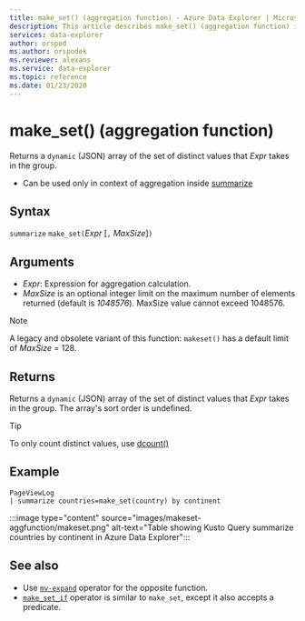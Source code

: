 ```yaml
---
title: make_set() (aggregation function) - Azure Data Explorer | Microsoft Docs
description: This article describes make_set() (aggregation function) in Azure Data Explorer.
services: data-explorer
author: orspod
ms.author: orspodek
ms.reviewer: alexans
ms.service: data-explorer
ms.topic: reference
ms.date: 01/23/2020
---
```

# make_set() (aggregation function)

Returns a `dynamic` (JSON) array of the set of distinct values that *Expr* takes in the group.

* Can be used only in context of aggregation inside [summarize](summarizeoperator.md)

## Syntax

`summarize` `make_set(`*Expr* [`,` *MaxSize*]`)`

## Arguments

* *Expr*: Expression for aggregation calculation.
* *MaxSize* is an optional integer limit on the maximum number of elements returned (default is *1048576*). MaxSize value cannot exceed 1048576.

> [!NOTE]
> A legacy and obsolete variant of this function: `makeset()` has a default limit of *MaxSize* = 128.

## Returns

Returns a `dynamic` (JSON) array of the set of distinct values that *Expr* takes in the group.
The array's sort order is undefined.

> [!TIP]
> To only count distinct values, use [dcount()](dcount-aggfunction.md)

## Example

```kusto
PageViewLog 
| summarize countries=make_set(country) by continent
```

:::image type="content" source="images/makeset-aggfunction/makeset.png" alt-text="Table showing Kusto Query summarize countries by continent in Azure Data Explorer":::

## See also

* Use [`mv-expand`](./mvexpandoperator.md) operator for the opposite function.
* [`make_set_if`](./makesetif-aggfunction.md) operator is similar to `make_set`, except it also accepts a predicate.
